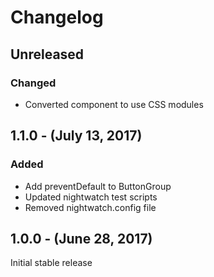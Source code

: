 Changelog
=========

Unreleased
----------
### Changed
* Converted component to use CSS modules

1.1.0 - (July 13, 2017)
------------------
### Added
* Add preventDefault to ButtonGroup
* Updated nightwatch test scripts
* Removed nightwatch.config file

1.0.0 - (June 28, 2017)
------------------
Initial stable release

